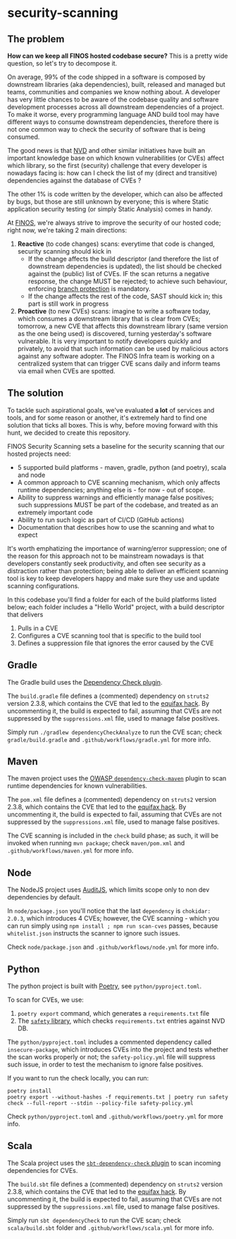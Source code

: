 # security-scanning

## The problem
**How can we keep all FINOS hosted codebase secure?** This is a pretty wide question, so let's try to decompose it.

On average, 99% of the code shipped in a software is composed by downstream libraries (aka dependencies), built, released and managed but teams, communities and companies we know nothing about. A developer has very little chances to be aware of the codebase quality and software development processes across all downstream dependencies of a project. To make it worse, every programming language AND build tool may have different ways to consume downstream dependencies, therefore there is not one common way to check the security of software that is being consumed.

The good news is that [NVD](https://nvd.nist.gov/) and other similar initiatives have built an important knowledge base on which known vulnerabilities (or CVEs) affect which library, so the first (security) challenge that every developer is nowadays facing is: how can I check the list of my (direct and transitive) dependencies against the database of CVEs ?

The other 1% is code written by the developer, which can also be affected by bugs, but those are still unknown by everyone; this is where Static application security testing (or simply Static Analysis) comes in handy.

At [FINOS](finos.org), we're always strive to improve the security of our hosted code; right now, we're taking 2 main directions:

1. **Reactive** (to code changes) scans: everytime that code is changed, security scanning should kick in
    - If the change affects the build descriptor (and therefore the list of downstream dependencies is updated), the list should be checked against the (public) list of CVEs. IF the scan returns a negative response, the change MUST be rejected; to achieve such behaviour, enforcing [branch protection](https://docs.github.com/en/repositories/configuring-branches-and-merges-in-your-repository/defining-the-mergeability-of-pull-requests/about-protected-branches) is mandatory.
    - If the change affects the rest of the code, SAST should kick in; this part is still work in progress
2. **Proactive** (to new CVEs) scans: imagine to write a software today, which consumes a downstream library that is clear from CVEs; tomorrow, a new CVE that affects this downstream library (same version as the one being used) is discovered, turning yesterday's software vulnerable. It is very important to notify developers quickly and privately, to avoid that such information can be used by malicious actors against any software adopter. The FINOS Infra team is working on a centralized system that can trigger CVE scans daily and inform teams via email when CVEs are spotted.

## The solution
To tackle such aspirational goals, we've evaluated **a lot** of services and tools, and for some reason or another, it's extremely hard to find one solution that ticks all boxes. This is why, before moving forward with this hunt, we decided to create this repository.

FINOS Security Scanning sets a baseline for the security scanning that our hosted projects need:
- 5 supported build platforms - maven, gradle, python (and poetry), scala and node
- A common approach to CVE scanning mechanism, which only affects runtime dependencies; anything else is - for now - out of scope.
- Ability to suppress warnings and efficiently manage false positives; such suppressions MUST be part of the codebase, and treated as an extremely important code
- Ability to run such logic as part of CI/CD (GitHub actions)
- Documentation that describes how to use the scanning and what to expect

It's worth emphatizing the importance of warning/error suppression; one of the reason for this approach not to be mainstream nowadays is that developers constantly seek productivity, and often see security as a distraction rather than protection; being able to deliver an efficient scanning tool is key to keep developers happy and make sure they use and update scanning configurations.

In this codebase you'll find a folder for each of the build platforms listed below; each folder includes a "Hello World" project, with a build descriptor that delivers 
1. Pulls in a CVE
2. Configures a CVE scanning tool that is specific to the build tool
3. Defines a suppression file that ignores the error caused by the CVE

## Gradle
The Gradle build uses the [Dependency Check plugin](https://jeremylong.github.io/DependencyCheck/dependency-check-gradle/index.html).

The `build.gradle` file defines a (commented) dependency on `struts2` version 2.3.8, which contains the CVE that led to the [equifax hack](https://nvd.nist.gov/vuln/detail/cve-2017-5638). By uncommenting it, the build is expected to fail, assuming that CVEs are not suppressed by the `suppressions.xml` file, used to manage false positives.

Simply run `./gradlew dependencyCheckAnalyze` to run the CVE scan; check `gradle/build.gradle` and `.github/workflows/gradle.yml` for more info.

## Maven
The maven project uses the [OWASP `dependency-check-maven`](https://jeremylong.github.io/DependencyCheck/dependency-check-maven/) plugin to scan runtime dependencies for known vulnerabilities.

The `pom.xml` file defines a (commented) dependency on `struts2` version 2.3.8, which contains the CVE that led to the [equifax hack](https://nvd.nist.gov/vuln/detail/cve-2017-5638). By uncommenting it, the build is expected to fail, assuming that CVEs are not suppressed by the `suppressions.xml` file, used to manage false positives.

The CVE scanning is included in the `check` build phase; as such, it will be invoked when running `mvn package`; check `maven/pom.xml` and `.github/workflows/maven.yml` for more info.

## Node
The NodeJS project uses [AuditJS](https://www.npmjs.com/package/auditjs), which limits scope only to non dev dependencies by default.

In `node/package.json` you'll notice that the last `dependency` is `chokidar: 2.0.3`, which introduces 4 CVEs; however, the CVE scanning - which you can run simply using `npm install ; npm run scan-cves` passes, because `whitelist.json` instructs the scanner to ignore such issues.

Check `node/package.json` and `.github/workflows/node.yml` for more info.

## Python
The python project is built with [Poetry](https://python-poetry.org/), see `python/pyproject.toml`.

To scan for CVEs, we use:
1. `poetry export` command, which generates a `requirements.txt` file
2. The [`safety` library](https://pyup.io/safety/), which checks `requirements.txt` entries against NVD DB.

The `python/pyproject.toml` includes a commented dependency called `insecure-package`, which introduces CVEs into the project and tests whether the scan works properly or not; the `safety-policy.yml` file will suppress such issue, in order to test the mechanism to ignore false positives.

If you want to run the check locally, you can run:
```
poetry install
poetry export --without-hashes -f requirements.txt | poetry run safety check --full-report --stdin --policy-file safety-policy.yml
```

Check `python/pyproject.toml` and `.github/workflows/poetry.yml` for more info.

## Scala
The Scala project uses the [`sbt-dependency-check` plugin](https://github.com/albuch/sbt-dependency-check) to scan incoming dependencies for CVEs.

The `build.sbt` file defines a (commented) dependency on `struts2` version 2.3.8, which contains the CVE that led to the [equifax hack](https://nvd.nist.gov/vuln/detail/cve-2017-5638). By uncommenting it, the build is expected to fail, assuming that CVEs are not suppressed by the `suppressions.xml` file, used to manage false positives.

Simply run `sbt dependencyCheck` to run the CVE scan; check `scala/build.sbt` folder and `.github/workflows/scala.yml` for more info.
